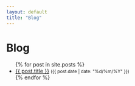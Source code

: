 ```yaml
---
layout: default
title: "Blog"
---
```


# Blog

<ul>
  {% for post in site.posts %}
    <li>
      <a href="{{ post.url }}">{{ post.title }}</a>
      <small>({{ post.date | date: "%d/%m/%Y" }})</small>
    </li>
  {% endfor %}
</ul>
